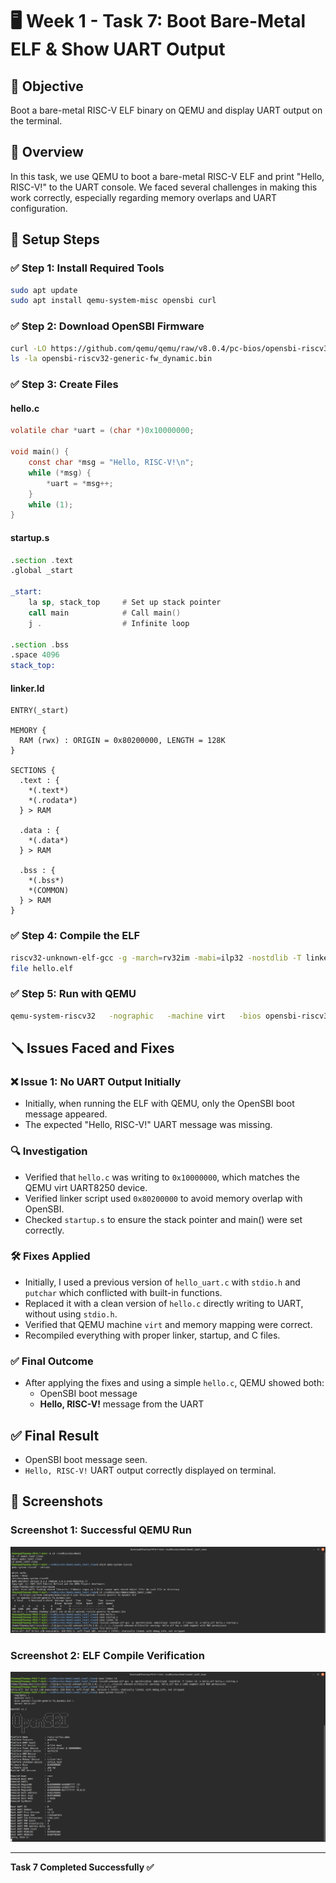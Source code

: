 
# 🖥️ Week 1 - Task 7: Boot Bare-Metal ELF & Show UART Output

## 🎯 Objective

Boot a bare-metal RISC-V ELF binary on QEMU and display UART output on the terminal.

## 🚀 Overview

In this task, we use QEMU to boot a bare-metal RISC-V ELF and print "Hello, RISC-V!" to the UART console. We faced several challenges in making this work correctly, especially regarding memory overlaps and UART configuration.

## 🧱 Setup Steps

### ✅ Step 1: Install Required Tools

```bash
sudo apt update
sudo apt install qemu-system-misc opensbi curl
```

### ✅ Step 2: Download OpenSBI Firmware

```bash
curl -LO https://github.com/qemu/qemu/raw/v8.0.4/pc-bios/opensbi-riscv32-generic-fw_dynamic.bin
ls -la opensbi-riscv32-generic-fw_dynamic.bin
```

### ✅ Step 3: Create Files

#### hello.c

```c
volatile char *uart = (char *)0x10000000;

void main() {
    const char *msg = "Hello, RISC-V!\n";
    while (*msg) {
        *uart = *msg++;
    }
    while (1);
}
```

#### startup.s

```asm
.section .text
.global _start

_start:
    la sp, stack_top     # Set up stack pointer
    call main            # Call main()
    j .                  # Infinite loop

.section .bss
.space 4096
stack_top:
```

#### linker.ld

```ld
ENTRY(_start)

MEMORY {
  RAM (rwx) : ORIGIN = 0x80200000, LENGTH = 128K
}

SECTIONS {
  .text : {
    *(.text*)
    *(.rodata*)
  } > RAM

  .data : {
    *(.data*)
  } > RAM

  .bss : {
    *(.bss*)
    *(COMMON)
  } > RAM
}
```

### ✅ Step 4: Compile the ELF

```bash
riscv32-unknown-elf-gcc -g -march=rv32im -mabi=ilp32 -nostdlib -T linker.ld -o hello.elf hello.c startup.s
file hello.elf
```

### ✅ Step 5: Run with QEMU

```bash
qemu-system-riscv32   -nographic   -machine virt   -bios opensbi-riscv32-generic-fw_dynamic.bin   -kernel hello.elf
```

## 🪛 Issues Faced and Fixes

### ❌ Issue 1: No UART Output Initially

- Initially, when running the ELF with QEMU, only the OpenSBI boot message appeared.
- The expected "Hello, RISC-V!" UART message was missing.

### 🔍 Investigation

- Verified that `hello.c` was writing to `0x10000000`, which matches the QEMU virt UART8250 device.
- Verified linker script used `0x80200000` to avoid memory overlap with OpenSBI.
- Checked `startup.s` to ensure the stack pointer and main() were set correctly.

### 🛠️ Fixes Applied

- Initially, I used a previous version of `hello_uart.c` with `stdio.h` and `putchar` which conflicted with built-in functions.
- Replaced it with a clean version of `hello.c` directly writing to UART, without using `stdio.h`.
- Verified that QEMU machine `virt` and memory mapping were correct.
- Recompiled everything with proper linker, startup, and C files.

### ✅ Final Outcome

- After applying the fixes and using a simple `hello.c`, QEMU showed both:
  - OpenSBI boot message
  - **Hello, RISC-V!** message from the UART

## ✅ Final Result

- OpenSBI boot message seen.
- `Hello, RISC-V!` UART output correctly displayed on terminal.

## 📸 Screenshots

### Screenshot 1: Successful QEMU Run

![Screenshot QEMU Run](screenshots/qemu_run.png)

### Screenshot 2: ELF Compile Verification

![Screenshot ELF Compile](screenshots/elf_compile.png)

---

**Task 7 Completed Successfully ✅**
